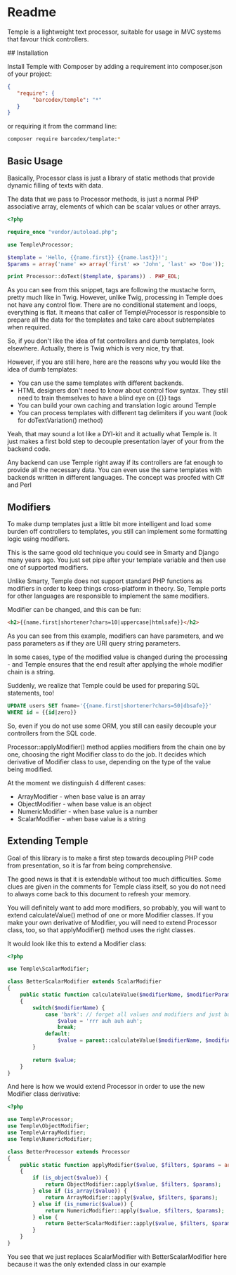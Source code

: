 # Readme

Temple is a lightweight text processor, suitable for usage in MVC systems that favour thick controllers.

## Installation

Install Temple with Composer by adding a requirement into composer.json of your project:

```json
{
   "require": {
        "barcodex/temple": "*" 
   } 
}
```

or requiring it from the command line:

```bash
composer require barcodex/template:* 
```

## Basic Usage
 
Basically, Processor class is just a library of static methods that provide dynamic filling of texts with data.

The data that we pass to Processor methods, is just a normal PHP associative array, elements of which can be scalar values or other arrays.

```php
<?php

require_once "vendor/autoload.php";

use Temple\Processor;

$template = 'Hello, {{name.first}} {{name.last}}!';
$params = array('name' => array('first' => 'John', 'last' => 'Doe'));

print Processor::doText($template, $params)) . PHP_EOL;
```

As you can see from this snippet, tags are following the mustache form, pretty much like in Twig. 
However, unlike Twig, processing in Temple does not have any control flow. 
There are no conditional statement and loops, everything is flat.
It means that caller of Temple\Processor is responsible to prepare all the data for the templates and take care about subtemplates when required.

So, if you don't like the idea of fat controllers and dumb templates, look elsewhere. Actually, there is Twig which is very nice, try that.

However, if you are still here, here are the reasons why you would like the idea of dumb templates:

- You can use the same templates with different backends. 
- HTML designers don't need to know about control flow syntax. They still need to train themselves to have a blind eye on {{}} tags
- You can build your own caching and translation logic around Temple
- You can process templates with different tag delimiters if you want (look for doTextVariation() method)

Yeah, that may sound a lot like a DYI-kit and it actually what Temple is. It just makes a first bold step to decouple presentation layer of your from the backend code.
 
Any backend can use Temple right away if its controllers are fat enough to provide all the necessary data. 
You can even use the same templates with backends written in different languages. The concept was proofed with C# and Perl

## Modifiers

To make dump templates just a little bit more intelligent and load some burden off controllers to templates, you still can implement some formatting logic using modifiers.

This is the same good old technique you could see in Smarty and Django many years ago. You just set pipe after your template variable and then use one of supported modifiers.

Unlike Smarty, Temple does not support standard PHP functions as modifiers in order to keep things cross-platform in theory. So, Temple ports for other languages are responsible to implement the same modifiers.

Modifier can be changed, and this can be fun:

```html
<h2>{{name.first|shortener?chars=10|uppercase|htmlsafe}}</h2>
```

As you can see from this example, modifiers can have parameters, and we pass parameters as if they are URI query string parameters.

In some cases, type of the modified value is changed during the processing - and Temple ensures that the end result after applying the whole modifier chain is a string.

Suddenly, we realize that Temple could be used for preparing SQL statements, too!

```sql
UPDATE users SET fname='{{name.first|shortener?chars=50|dbsafe}}'
WHERE id = {{id|zero}}
```

So, even if you do not use some ORM, you still can easily decouple your controllers from the SQL code.

Processor::applyModifier() method applies modifiers from the chain one by one, choosing the right Modifier class to do the job. It decides which derivative of Modifier class to use, depending on the type of the value being modified. 

At the moment we distinguish 4 different cases:

- ArrayModifier - when base value is an array
- ObjectModifier - when base value is an object
- NumericModifier - when base value is a number
- ScalarModifier - when base value is a string

## Extending Temple

Goal of this library is to make a first step towards decoupling PHP code from presentation, so it is far from being comprehensive.

The good news is that it is extendable without too much difficulties. Some clues are given in the comments for Temple class itself, so you do not need to always come back to this document to refresh your memory.

You will definitely want to add more modifiers, so probably, you will want to extend calculateValue() method of one or more Modifier classes. If you make your own derivative of Modifier, you will need to extend Processor class, too, so that applyModifier() method uses the right classes.

It would look like this to extend a Modifier class:

```php
<?php

use Temple\ScalarModifier;

class BetterScalarModifier extends ScalarModifier 
{
    public static function calculateValue($modifierName, $modifierParams, $value, $params)
    {
        switch($modifierName) {
            case 'bark': // forget all values and modifiers and just bark
                $value = 'rrr auh auh auh';
                break;
            default:
                $value = parent::calculateValue($modifierName, $modifierParams, $value, $params);
        }
        
        return $value;
    }
}
```

And here is how we would extend Processor in order to use the new Modifier class derivative:

```php
<?php

use Temple\Processor;
use Temple\ObjectModifier;
use Temple\ArrayModifier;
use Temple\NumericModifier;

class BetterProcessor extends Processor 
{
	public static function applyModifier($value, $filters, $params = array()) 
	{
		if (is_object($value)) {
			return ObjectModifier::apply($value, $filters, $params);
		} else if (is_array($value)) {
			return ArrayModifier::apply($value, $filters, $params);
		} else if (is_numeric($value)) {
			return NumericModifier::apply($value, $filters, $params);
		} else {
			return BetterScalarModifier::apply($value, $filters, $params);
		}
	}
}
```

You see that we just replaces ScalarModifier with BetterScalarModifier here because it was the only extended class in our example

